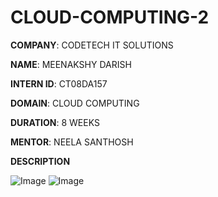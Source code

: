 # CLOUD-COMPUTING-2

**COMPANY**: CODETECH IT SOLUTIONS

**NAME**: MEENAKSHY DARISH

**INTERN ID**: CT08DA157

**DOMAIN**: CLOUD COMPUTING

**DURATION**: 8 WEEKS

**MENTOR**: NEELA SANTHOSH

**DESCRIPTION**











![Image](https://github.com/user-attachments/assets/ed5d72ea-79e2-4631-b214-33a85e31159d)
![Image](https://github.com/user-attachments/assets/a5852ff1-4029-4af3-8699-8cbe79c7c695)



